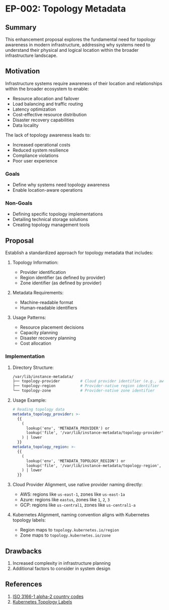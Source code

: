 # EP-002: Topology Metadata

## Summary
This enhancement proposal explores the fundamental need for topology awareness in modern infrastructure, addressing why systems need to understand their physical and logical location within the broader infrastructure landscape.

## Motivation
Infrastructure systems require awareness of their location and relationships within the broader ecosystem to enable:
- Resource allocation and failover
- Load balancing and traffic routing
- Latency optimization
- Cost-effective resource distribution
- Disaster recovery capabilities
- Data locality

The lack of topology awareness leads to:
- Increased operational costs
- Reduced system resilience
- Compliance violations
- Poor user experience

### Goals
- Define why systems need topology awareness
- Enable location-aware operations

### Non-Goals
- Defining specific topology implementations
- Detailing technical storage solutions
- Creating topology management tools

## Proposal
Establish a standardized approach for topology metadata that includes:

1. Topology Information:
   - Provider identification
   - Region identifier (as defined by provider)
   - Zone identifier (as defined by provider)

2. Metadata Requirements:
   - Machine-readable format
   - Human-readable identifiers

3. Usage Patterns:
   - Resource placement decisions
   - Capacity planning
   - Disaster recovery planning
   - Cost allocation

### Implementation

1. Directory Structure:
   ```sh
   /var/lib/instance-metadata/
   ├── topology-provider         # Cloud provider identifier (e.g., aws, azure, gcp)
   ├── topology-region           # Provider-native region identifier
   └── topology-zone             # Provider-native zone identifier
   ```

2. Usage Example:
   ```yaml
   # Reading topology data
   metadata_topology_provider: >-
     {{
       (
         lookup('env', 'METADATA_PROVIDER') or
         lookup('file', '/var/lib/instance-metadata/topology-provider', errors='ignore')
       ) | lower
     }}
   metadata_topology_region: >-
     {{
       (
         lookup('env', 'METADATA_TOPOLOGY_REGION') or
         lookup('file', '/var/lib/instance-metadata/topology-region', errors='ignore')
       ) | lower
     }}
    ```


3. Cloud Provider Alignment, use native provider naming directly:
   - AWS: regions like `us-east-1`, zones like `us-east-1a`
   - Azure: regions like `eastus`, zones like `1`, `2`, `3`
   - GCP: regions like `us-central1`, zones like `us-central1-a`

4. Kubernetes Alignment, naming convention aligns with Kubernetes topology labels:
   - Region maps to `topology.kubernetes.io/region`
   - Zone maps to `topology.kubernetes.io/zone`


## Drawbacks
1. Increased complexity in infrastructure planning
2. Additional factors to consider in system design

## References

1. [ISO 3166-1 alpha-2 country codes](https://en.wikipedia.org/wiki/ISO_3166-1_alpha-2)
2. [Kubernetes Topology Labels](https://kubernetes.io/docs/reference/labels-annotations-taints/#topologykubernetesioregion)
